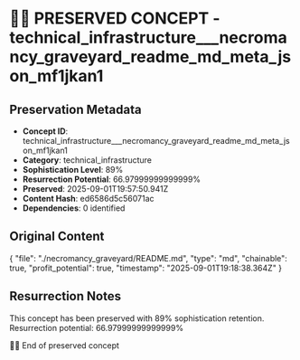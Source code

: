 # 🏴‍☠️ PRESERVED CONCEPT - technical_infrastructure___necromancy_graveyard_readme_md_meta_json_mf1jkan1

## Preservation Metadata
- **Concept ID**: technical_infrastructure___necromancy_graveyard_readme_md_meta_json_mf1jkan1
- **Category**: technical_infrastructure
- **Sophistication Level**: 89%
- **Resurrection Potential**: 66.97999999999999%
- **Preserved**: 2025-09-01T19:57:50.941Z
- **Content Hash**: ed6586d5c56071ac
- **Dependencies**: 0 identified

## Original Content

{
  "file": "./necromancy_graveyard/README.md",
  "type": "md",
  "chainable": true,
  "profit_potential": true,
  "timestamp": "2025-09-01T19:18:38.364Z"
}

## Resurrection Notes
This concept has been preserved with 89% sophistication retention.
Resurrection potential: 66.97999999999999%

🏴‍☠️ End of preserved concept